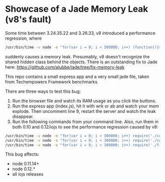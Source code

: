 # Showcase of a Jade Memory Leak (v8's fault)
Some time between 3.24.35.22 and 3.26.33, v8 introduced a performance regression, where
```sh
/usr/bin/time -v node -e "for(var i = 0; i < 500000; i++) (function(){var array = [{a: 1, b: 'r'}]; array.push({a:2, b:'s'});})()"
```
suddenly causes a memory leak. Presumably, v8 doesn't recognize the shared hidden class behind the objects. There is an outstanding fix to Jade here: https://github.com/alubbe/jade/tree/fix-memory-leak

This repo contains a small express app and a very small jade file, taken from Techempowers Framework benchmarks.

There are three ways to test this bug:

1. Run the browser file and watch its RAM usage as you click the buttons.
2. Run the express app (index.js), hit it with wrk or ab and watch your mem explode. Then uncomment line 9, restart the server and watch the leak disappear.
3. Run the following commands from your command line. Also, run them in both 0.10 and 0.12/iojs to see the performance regression caused by v8:

```sh
/usr/bin/time -v node -e "for(var i = 0; i < 300000; i++) require('./compiledWithDebug')();"
/usr/bin/time -v node -e "for(var i = 0; i < 300000; i++) require('./compiledWithoutDebug')();"
/usr/bin/time -v node -e "for(var i = 0; i < 300000; i++) require('./fixedMemoryLeak')();"
```
This bug affects:

- node 0.11.14+
- node 0.12.*
- all iojs releases
